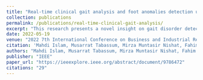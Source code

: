 ```yaml
---
title: "Real-time clinical gait analysis and foot anomalies detection using pressure sensors and convolutional neural network"
collection: publications
permalink: /publications/real-time-clinical-gait-analysis/
excerpt: "This research presents a novel insight on gait disorder detection using transfer learning algorithms on sensor-acquired data."
date: 2022-05-19
venue: "2022 7th International Conference on Business and Industrial Research (ICBIR)"
citation: 'Mahdi Islam, Musarrat Tabassum, Mirza Muntasir Nishat, Fahim Faisal, Muhammad Sayem Hasan. "Real-time clinical gait analysis and foot anomalies detection using pressure sensors and convolutional neural network", 2022 7th International Conference on Business and Industrial Research (ICBIR), Pages 717-722, IEEE.'
authors: "Mahdi Islam, Musarrat Tabassum, Mirza Muntasir Nishat, Fahim Faisal, Muhammad Sayem Hasan"
publisher: "IEEE"
paper_url: "https://ieeexplore.ieee.org/abstract/document/9786472"
citations: "29"
---
```




